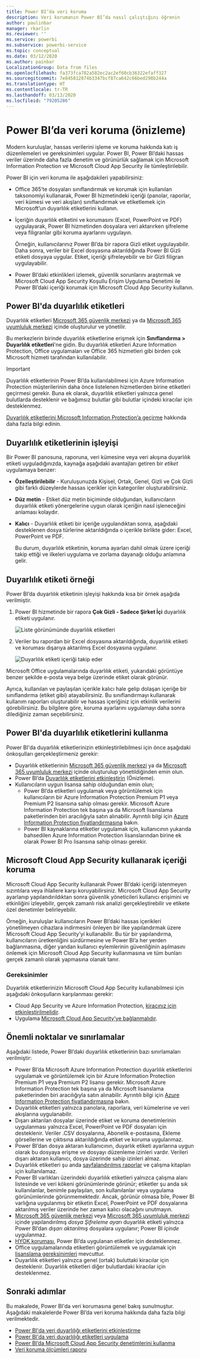 ```yaml
---
title: Power BI’da veri koruma
description: Veri korumanın Power BI’da nasıl çalıştığını öğrenin
author: paulinbar
manager: rkarlin
ms.reviewer: ''
ms.service: powerbi
ms.subservice: powerbi-service
ms.topic: conceptual
ms.date: 03/12/2020
ms.author: painbar
LocalizationGroup: Data from files
ms.openlocfilehash: fa373fca782a582ec2ac2ef60cb36322efaff327
ms.sourcegitcommit: 7e845812874b3347bcf87ca642c66bed298b244a
ms.translationtype: HT
ms.contentlocale: tr-TR
ms.lasthandoff: 03/13/2020
ms.locfileid: "79205286"
---
```

# <a name="data-protection-in-power-bi-preview"></a>Power BI’da veri koruma (önizleme)

Modern kuruluşlar, hassas verilerini işleme ve koruma hakkında katı iş düzenlemeleri ve gereksinimleri uygular. Power BI, Power BI’daki hassas veriler üzerinde daha fazla denetim ve görünürlük sağlamak için Microsoft Information Protection ve Microsoft Cloud App Security ile tümleştirilebilir. 

Power BI için veri koruma ile aşağıdakileri yapabilirsiniz:

* Office 365’te dosyaları sınıflandırmak ve korumak için kullanılan taksonomiyi kullanarak, Power BI hizmetindeki içeriği (panolar, raporlar, veri kümesi ve veri akışları) sınıflandırmak ve etiketlemek için Microsoft’un duyarlılık etiketlerini kullanın. 

* İçeriğin duyarlılık etiketini ve korumasını (Excel, PowerPoint ve PDF) uygulayarak, Power BI hizmetinden dosyalara veri aktarırken şifreleme veya filigranlar gibi koruma ayarlarını uygulayın. 

  Örneğin, kullanıcılarınız Power BI’da bir rapora Gizli etiket uygulayabilir. Daha sonra, veriler bir Excel dosyasına aktarıldığında Power BI Gizli etiketi dosyaya uygular. Etiket, içeriği şifreleyebilir ve bir Gizli filigran uygulayabilir.

* Power BI’daki etkinlikleri izlemek, güvenlik sorunlarını araştırmak ve Microsoft Cloud App Security Koşullu Erişim Uygulama Denetimi ile Power BI’daki içeriği korumak için Microsoft Cloud App Security kullanın. 

## <a name="sensitivity-labels-in-power-bi"></a>Power BI'da duyarlılık etiketleri

Duyarlılık etiketleri [Microsoft 365 güvenlik merkezi](https://security.microsoft.com/) ya da [Microsoft 365 uyumluluk merkezi](https://compliance.microsoft.com/) içinde oluşturulur ve yönetilir.

Bu merkezlerin birinde duyarlılık etiketlerine erişmek için **Sınıflandırma > Duyarlılık etiketleri**'ne gidin. Bu duyarlılık etiketleri Azure Information Protection, Office uygulamaları ve Office 365 hizmetleri gibi birden çok Microsoft hizmeti tarafından kullanılabilir.

> [!IMPORTANT]
> Duyarlılık etiketlerinin Power BI’da kullanılabilmesi için Azure Information Protection müşterilerinin daha önce listelenen hizmetlerden birine etiketleri geçirmesi gerekir. Buna ek olarak, duyarlılık etiketleri yalnızca genel bulutlarda desteklenir ve bağımsız bulutlar gibi bulutlar içindeki kiracılar için desteklenmez.
>
> [Duyarlılık etiketlerini Microsoft Information Protection’a geçirme](https://docs.microsoft.com/azure/information-protection/configure-policy-migrate-labels) hakkında daha fazla bilgi edinin.

## <a name="how-sensitivity-labels-work"></a>Duyarlılık etiketlerinin işleyişi

Bir Power BI panosuna, raporuna, veri kümesine veya veri akışına duyarlılık etiketi uyguladığınızda, kaynağa aşağıdaki avantajları getiren bir *etiket* uygulamaya benzer:
* **Özelleştirilebilir** - Kuruluşunuzda Kişisel, Ortak, Genel, Gizli ve Çok Gizli gibi farklı düzeylerde hassas içerikler için kategoriler oluşturabilirsiniz.
* **Düz metin** - Etiket düz metin biçiminde olduğundan, kullanıcıların duyarlılık etiketi yönergelerine uygun olarak içeriğin nasıl işleneceğini anlaması kolaydır.
* **Kalıcı** - Duyarlılık etiketi bir içeriğe uygulandıktan sonra, aşağıdaki desteklenen dosya türlerine aktarıldığında o içerikle birlikte gider: Excel, PowerPoint ve PDF. 

  Bu durum, duyarlılık etiketinin, koruma ayarları dahil olmak üzere içeriği takip ettiği ve ilkeleri uygulama ve zorlama dayanağı olduğu anlamına gelir. 

## <a name="sensitivity-label-example"></a>Duyarlılık etiketi örneği 

Power BI’da duyarlılık etiketinin işleyişi hakkında kısa bir örnek aşağıda verilmiştir.

1. Power BI hizmetinde bir rapora **Çok Gizli - Sadece Şirket İçi** duyarlılık etiketi uygulanır.

   ![Liste görünümünde duyarlılık etiketleri](media/service-security-data-protection-overview/sensitivity-labels-overview-01.png)

2. Veriler bu rapordan bir Excel dosyasına aktarıldığında, duyarlılık etiketi ve koruması dışarıya aktarılmış Excel dosyasına uygulanır.

   ![Duyarlılık etiketi içeriği takip eder](media/service-security-data-protection-overview/sensitivity-labels-overview-02.png)

Microsoft Office uygulamalarında duyarlılık etiketi, yukarıdaki görüntüye benzer şekilde e-posta veya belge üzerinde etiket olarak görünür.

Ayrıca, kullanılan ve paylaşılan içerikle kalıcı hale gelip dolaşan içeriğe bir sınıflandırma (etiket gibi) atayabilirsiniz. Bu sınıflandırmayı kullanarak kullanım raporları oluşturabilir ve hassas içeriğiniz için etkinlik verilerini görebilirsiniz. Bu bilgilere göre, koruma ayarlarını uygulamayı daha sonra dilediğiniz zaman seçebilirsiniz.


## <a name="using-sensitivity-labels-in-power-bi"></a>Power BI'da duyarlılık etiketlerini kullanma

Power BI'da duyarlılık etiketlerinizin etkinleştirilebilmesi için önce aşağıdaki önkoşulları gerçekleştirmeniz gerekir: 

* Duyarlılık etiketlerinin [Microsoft 365 güvenlik merkezi](https://security.microsoft.com/) ya da [Microsoft 365 uyumluluk merkezi](https://compliance.microsoft.com/) içinde oluşturulup yönetildiğinden emin olun. 
* Power BI’da [Duyarlılık etiketlerini etkinleştirin](service-security-enable-data-sensitivity-labels.md) (Önizleme).
* Kullanıcıların uygun lisansa sahip olduğundan emin olun;
  * Power BI’da etiketleri uygulamak veya görüntülemek için kullanıcıların bir Azure Information Protection Premium P1 veya Premium P2 lisansına sahip olması gerekir. Microsoft Azure Information Protection tek başına ya da Microsoft lisanslama paketlerinden biri aracılığıyla satın alınabilir. Ayrıntılı bilgi için [Azure Information Protection fiyatlandırmasına](https://azure.microsoft.com/pricing/details/information-protection/) bakın.
  * Power BI kaynaklarına etiketler uygulamak için, kullanıcının yukarıda bahsedilen Azure Information Protection lisanslarından birine ek olarak Power BI Pro lisansına sahip olması gerekir. 

## <a name="protect-content-using-microsoft-cloud-app-security"></a>Microsoft Cloud App Security kullanarak içeriği koruma

Microsoft Cloud App Security kullanarak Power BI’daki içeriği istenmeyen sızıntılara veya ihlallere karşı koruyabilirsiniz. Microsoft Cloud App Security ayarlanıp yapılandırıldıktan sonra güvenlik yöneticileri kullanıcı erişimini ve etkinliğini izleyebilir, gerçek zamanlı risk analizi gerçekleştirebilir ve etikete özel denetimler belirleyebilir.

Örneğin, kuruluşlar kullanıcıların Power BI’daki hassas içerikleri yönetilmeyen cihazlara indirmesini önleyen bir ilke yapılandırmak üzere Microsoft Cloud App Security’yi kullanabilir. Bu tür bir yapılandırma, kullanıcıların üretkenliğini sürdürmesine ve Power BI’a her yerden bağlanmasına, diğer yandan kullanıcı eylemlerinin güvenliğinin aşılmasını önlemek için Microsoft Cloud App Security kullanmasına ve tüm bunları gerçek zamanlı olarak yapmasına olanak tanır. 

### <a name="requirements"></a>Gereksinimler

Duyarlılık etiketlerinizin Microsoft Cloud App Security kullanabilmesi için aşağıdaki önkoşulların karşılanması gerekir: 

* Cloud App Security ve Azure Information Protection, [kiracınız için etkinleştirilmelidir](https://docs.microsoft.com/cloud-app-security/azip-integration).
* Uygulama [Microsoft Cloud App Security’ye bağlanmalıdır](https://docs.microsoft.com/cloud-app-security/enable-instant-visibility-protection-and-governance-actions-for-your-apps).

## <a name="considerations-and-limitations"></a>Önemli noktalar ve sınırlamalar

Aşağıdaki listede, Power BI’daki duyarlılık etiketlerinin bazı sınırlamaları verilmiştir:

* Power BI’da Microsoft Azure Information Protection duyarlılık etiketlerini uygulamak ve görüntülemek için bir Azure Information Protection Premium P1 veya Premium P2 lisansı gerekir. Microsoft Azure Information Protection tek başına ya da Microsoft lisanslama paketlerinden biri aracılığıyla satın alınabilir. Ayrıntılı bilgi için [Azure Information Protection fiyatlandırmasına](https://azure.microsoft.com/pricing/details/information-protection/) bakın.
* Duyarlılık etiketleri yalnızca panolara, raporlara, veri kümelerine ve veri akışlarına uygulanabilir.
* Dışarı aktarılan dosyalar üzerinde etiket ve koruma denetimlerinin uygulanması yalnızca Excel, PowerPoint ve PDF dosyaları için desteklenir. Veriler .CSV dosyalarına, Abonelik e-postasına, Ekleme görsellerine ve çıktısına aktarıldığında etiket ve koruma uygulanmaz.
* Power BI’dan dosya aktaran kullanıcının, duyarlık etiketi ayarlarına uygun olarak bu dosyaya erişme ve dosyayı düzenleme izinleri vardır. Verileri dışarı aktaran kullanıcı, dosya üzerinde sahip izinleri almaz. 
* Duyarlılık etiketleri şu anda [sayfalandırılmış raporlar]( https://docs.microsoft.com/power-bi/paginated-reports-report-builder-power-bi) ve çalışma kitapları için kullanılamaz.
* Power BI varlıkları üzerindeki duyarlılık etiketleri yalnızca çalışma alanı listesinde ve veri kökeni görünümlerinde görünür; etiketler şu anda sık kullanılanlar, benimle paylaşılan, son kullanılanlar veya uygulama görünümlerinde görünmemektedir. Ancak, görünür olmasa bile, Power BI varlığına uygulanmış bir etiketin Excel, PowerPoint ve PDF dosyalarına aktarılmış veriler üzerinde her zaman kalıcı olacağını unutmayın.
* [Microsoft 365 güvenlik merkezi](https://security.microsoft.com/) veya [Microsoft 365 uyumluluk merkezi](https://compliance.microsoft.com/) içinde yapılandırılmış *dosya Şifreleme ayarı* duyarlılık etiketi yalnızca Power BI’dan *dışarı aktarılmış* dosyalara uygulanır; Power BI *içinde* uygulanmaz.
* [HYOK koruması](https://docs.microsoft.com/azure/information-protection/configure-adrms-restrictions), Power BI’da uygulanan etiketler için desteklenmez.
* Office uygulamalarında etiketleri görüntülemek ve uygulamak için [lisanslama gereksinimleri](https://docs.microsoft.com/microsoft-365/compliance/sensitivity-labels-office-apps#subscription-and-licensing-requirements-for-sensitivity-labels) mevcuttur.
* Duyarlılık etiketleri yalnızca genel (ortak) buluttaki kiracılar için desteklenir. Duyarlılık etiketleri diğer bulutlardaki kiracılar için desteklenmez.

## <a name="next-steps"></a>Sonraki adımlar

Bu makalede, Power BI'da veri korumasına genel bakış sunulmuştur. Aşağıdaki makalelerde Power BI’da veri koruma hakkında daha fazla bilgi verilmektedir. 

* [Power BI'da veri duyarlılığı etiketlerini etkinleştirme](service-security-enable-data-sensitivity-labels.md)
* [Power BI'da veri duyarlılığı etiketleri uygulama](../designer/service-security-apply-data-sensitivity-labels.md)
* [Power BI’da Microsoft Cloud App Security denetimlerini kullanma](service-security-using-microsoft-cloud-app-security-controls.md)
* [Veri koruma ölçümleri raporu](service-security-data-protection-metrics-report.md)